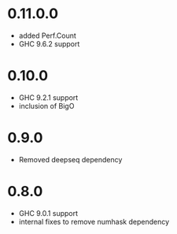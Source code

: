0.11.0.0
===
* added Perf.Count
* GHC 9.6.2 support

0.10.0
===
* GHC 9.2.1 support
* inclusion of BigO

0.9.0
===
* Removed deepseq dependency

0.8.0
===
* GHC 9.0.1 support
* internal fixes to remove numhask dependency
